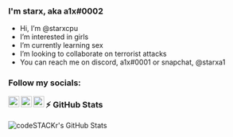 ### I'm starx, aka a1x#0002

- Hi, I’m @starxcpu
- I’m interested in girls
- I’m currently learning sex
- I’m looking to collaborate on terrorist attacks
- You can reach me on discord, a1x#0001 or snapchat, @starxa1

### Follow my socials:

[<img align="left" alt="starx | YouTube" width="22px" src="https://cdn.jsdelivr.net/npm/simple-icons@v3/icons/youtube.svg" />][youtube]
[<img align="left" alt="starx | Twitter" width="22px" src="https://cdn.jsdelivr.net/npm/simple-icons@v3/icons/twitter.svg" />][twitter]
[<img align="left" alt="starx | Instagram" width="22px" src="https://cdn.jsdelivr.net/npm/simple-icons@v3/icons/instagram.svg" />][instagram]

### :zap: GitHub Stats

  <img align="left" alt="codeSTACKr's GitHub Stats" src="https://github-readme-stats-liart-six.vercel.app/api?username=starxcpu&show_icons=true&hide_border=true" />
  
[twitter]: https://twitter.com/starxcpu
[youtube]: https://youtube.com/starxa1
[instagram]: https://instagram.com/starxa1
